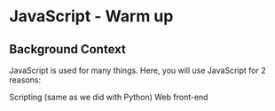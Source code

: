 # JavaScript - Warm up

## Background Context
JavaScript is used for many things. Here, you will use JavaScript for 2 reasons:

Scripting (same as we did with Python)
Web front-end